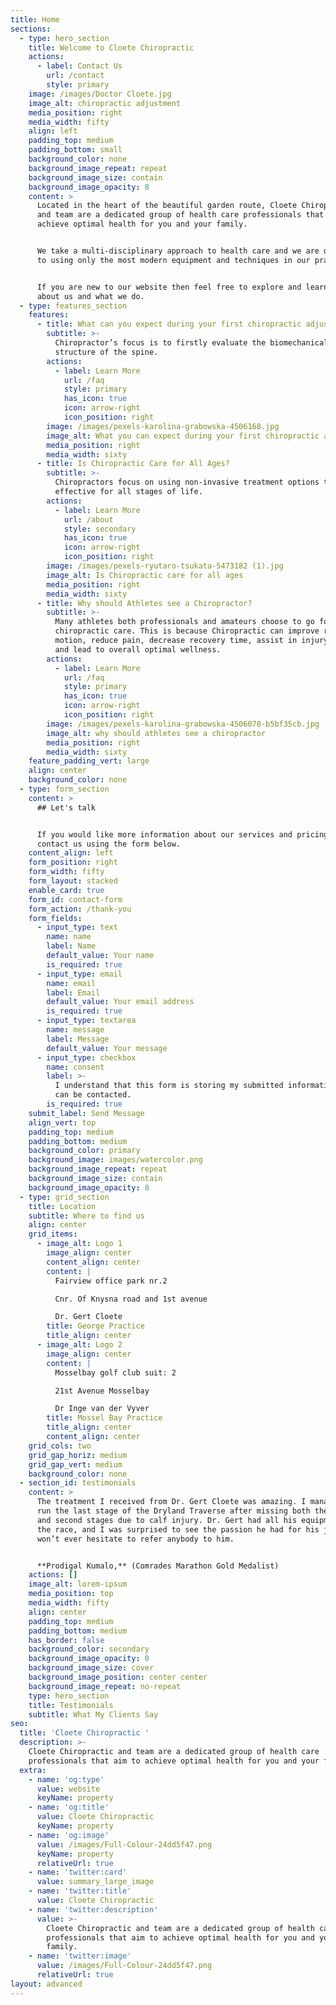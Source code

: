 ```yaml
---
title: Home
sections:
  - type: hero_section
    title: Welcome to Cloete Chiropractic
    actions:
      - label: Contact Us
        url: /contact
        style: primary
    image: /images/Doctor Cloete.jpg
    image_alt: chiropractic adjustment
    media_position: right
    media_width: fifty
    align: left
    padding_top: medium
    padding_bottom: small
    background_color: none
    background_image_repeat: repeat
    background_image_size: contain
    background_image_opacity: 8
    content: >
      Located in the heart of the beautiful garden route, Cloete Chiropractic
      and team are a dedicated group of health care professionals that aim to
      achieve optimal health for you and your family.


      We take a multi-disciplinary approach to health care and we are dedicated
      to using only the most modern equipment and techniques in our practice.


      If you are new to our website then feel free to explore and learn more
      about us and what we do.
  - type: features_section
    features:
      - title: What can you expect during your first chiropractic adjustment?
        subtitle: >-
          Chiropractor’s focus is to firstly evaluate the biomechanical
          structure of the spine.
        actions:
          - label: Learn More
            url: /faq
            style: primary
            has_icon: true
            icon: arrow-right
            icon_position: right
        image: /images/pexels-karolina-grabowska-4506168.jpg
        image_alt: What you can expect during your first chiropractic adjustment
        media_position: right
        media_width: sixty
      - title: Is Chiropractic Care for All Ages?
        subtitle: >-
          Chiropractors focus on using non-invasive treatment options that are
          effective for all stages of life.
        actions:
          - label: Learn More
            url: /about
            style: secondary
            has_icon: true
            icon: arrow-right
            icon_position: right
        image: /images/pexels-ryutaro-tsukata-5473182 (1).jpg
        image_alt: Is Chiropractic care for all ages
        media_position: right
        media_width: sixty
      - title: Why should Athletes see a Chiropractor?
        subtitle: >-
          Many athletes both professionals and amateurs choose to go for
          chiropractic care. This is because Chiropractic can improve range of
          motion, reduce pain, decrease recovery time, assist in injury repair
          and lead to overall optimal wellness.
        actions:
          - label: Learn More
            url: /faq
            style: primary
            has_icon: true
            icon: arrow-right
            icon_position: right
        image: /images/pexels-karolina-grabowska-4506078-b5bf35cb.jpg
        image_alt: why should athletes see a chiropractor
        media_position: right
        media_width: sixty
    feature_padding_vert: large
    align: center
    background_color: none
  - type: form_section
    content: >
      ## Let's talk


      If you would like more information about our services and pricing, please
      contact us using the form below.
    content_align: left
    form_position: right
    form_width: fifty
    form_layout: stacked
    enable_card: true
    form_id: contact-form
    form_action: /thank-you
    form_fields:
      - input_type: text
        name: name
        label: Name
        default_value: Your name
        is_required: true
      - input_type: email
        name: email
        label: Email
        default_value: Your email address
        is_required: true
      - input_type: textarea
        name: message
        label: Message
        default_value: Your message
      - input_type: checkbox
        name: consent
        label: >-
          I understand that this form is storing my submitted information so I
          can be contacted.
        is_required: true
    submit_label: Send Message
    align_vert: top
    padding_top: medium
    padding_bottom: medium
    background_color: primary
    background_image: images/watercolor.png
    background_image_repeat: repeat
    background_image_size: contain
    background_image_opacity: 8
  - type: grid_section
    title: Location
    subtitle: Where to find us
    align: center
    grid_items:
      - image_alt: Logo 1
        image_align: center
        content_align: center
        content: |
          Fairview office park nr.2

          Cnr. Of Knysna road and 1st avenue

          Dr. Gert Cloete
        title: George Practice
        title_align: center
      - image_alt: Logo 2
        image_align: center
        content: |
          Mosselbay golf club suit: 2 

          21st Avenue Mosselbay 

          Dr Inge van der Vyver
        title: Mossel Bay Practice
        title_align: center
        content_align: center
    grid_cols: two
    grid_gap_horiz: medium
    grid_gap_vert: medium
    background_color: none
  - section_id: testimonials
    content: >
      The treatment I received from Dr. Gert Cloete was amazing. I managed to
      run the last stage of the Dryland Traverse after missing both the first
      and second stages due to calf injury. Dr. Gert had all his equipment at
      the race, and I was surprised to see the passion he had for his job. I
      won’t ever hesitate to refer anybody to him.


      **Prodigal Kumalo,** (Comrades Marathon Gold Medalist)
    actions: []
    image_alt: lorem-ipsum
    media_position: top
    media_width: fifty
    align: center
    padding_top: medium
    padding_bottom: medium
    has_border: false
    background_color: secondary
    background_image_opacity: 0
    background_image_size: cover
    background_image_position: center center
    background_image_repeat: no-repeat
    type: hero_section
    title: Testimonials
    subtitle: What My Clients Say
seo:
  title: 'Cloete Chiropractic '
  description: >-
    Cloete Chiropractic and team are a dedicated group of health care
    professionals that aim to achieve optimal health for you and your family.
  extra:
    - name: 'og:type'
      value: website
      keyName: property
    - name: 'og:title'
      value: Cloete Chiropractic
      keyName: property
    - name: 'og:image'
      value: /images/Full-Colour-24dd5f47.png
      keyName: property
      relativeUrl: true
    - name: 'twitter:card'
      value: summary_large_image
    - name: 'twitter:title'
      value: Cloete Chiropractic
    - name: 'twitter:description'
      value: >-
        Cloete Chiropractic and team are a dedicated group of health care
        professionals that aim to achieve optimal health for you and your
        family.
    - name: 'twitter:image'
      value: /images/Full-Colour-24dd5f47.png
      relativeUrl: true
layout: advanced
---
```

